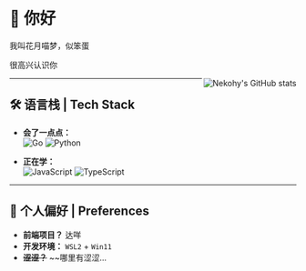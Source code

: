 # 👋 你好

我叫花月喵梦，似笨蛋

很高兴认识你 


<img align="right" src="https://github-readme-stats.vercel.app/api?username=Nekohy&show_icons=true&theme=transparent" alt="Nekohy's GitHub stats" />

---

## 🛠️ 语言栈 | Tech Stack

- **会了一点点：**
  <br>
  ![Go](https://img.shields.io/badge/Go-00ADD8?style=for-the-badge&logo=go&logoColor=white)
  ![Python](https://img.shields.io/badge/Python-3776AB?style=for-the-badge&logo=python&logoColor=white)

- **正在学：**
  <br>
  ![JavaScript](https://img.shields.io/badge/JavaScript-F7DF1E?style=for-the-badge&logo=javascript&logoColor=black)
  ![TypeScript](https://img.shields.io/badge/TypeScript-007ACC?style=for-the-badge&logo=typescript&logoColor=white)

---

## 💖 个人偏好 | Preferences

*   **前端项目？** 达咩
*   **开发环境：** `WSL2` + `Win11` 
*   **~~涩涩？~~** ~~哪里有涩涩...

